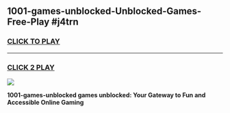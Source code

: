 
## 1001-games-unblocked-Unblocked-Games-Free-Play #j4trn
<h3>
<a href="https://us.freeplayer.one?title=1001-games-unblocked&ref=9M">CLICK TO PLAY</a></h3>
<hr>

<h3>
<a href="https://us.freeplayer.one?title=1001-games-unblocked&ref=9M">CLICK 2 PLAY</a>
  
</h3>

<a href="https://us.freeplayer.one?title=1001-games-unblocked&ref=9M"><img src="https://clearcache.store/games.png"></a>


**1001-games-unblocked games unblocked: Your Gateway to Fun and Accessible Online Gaming**
